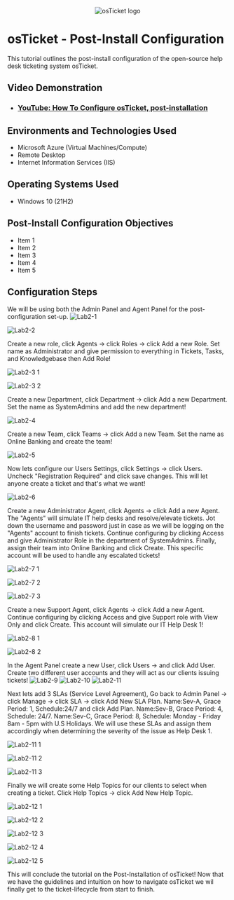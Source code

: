 <p align="center">
<img src="https://i.imgur.com/Clzj7Xs.png" alt="osTicket logo"/>
</p>

<h1>osTicket - Post-Install Configuration</h1>
This tutorial outlines the post-install configuration of the open-source help desk ticketing system osTicket.<br />


<h2>Video Demonstration</h2>

- ### [YouTube: How To Configure osTicket, post-installation](https://www.youtube.com)

<h2>Environments and Technologies Used</h2>

- Microsoft Azure (Virtual Machines/Compute)
- Remote Desktop
- Internet Information Services (IIS)

<h2>Operating Systems Used </h2>

- Windows 10</b> (21H2)

<h2>Post-Install Configuration Objectives</h2>

- Item 1
- Item 2
- Item 3
- Item 4
- Item 5

<h2>Configuration Steps</h2>

<p>
</p>
<p>

We will be using both the Admin Panel and Agent Panel for the post-configuration set-up.
![Lab2-1](https://github.com/user-attachments/assets/67e80ce4-f05e-4219-9a56-7e600bdf41da)

![Lab2-2](https://github.com/user-attachments/assets/9d5bbb1d-3ddb-4a5b-9ee1-5b8870ba338f)

Create a new role, click Agents -> click Roles -> click Add a new Role. Set name as Administrator and give permission to everything in Tickets, Tasks, and Knowledgebase then Add Role!

![Lab2-3 1](https://github.com/user-attachments/assets/6f07438c-1fff-495d-a5b2-66a99dc69a81)

![Lab2-3 2](https://github.com/user-attachments/assets/e7dff6c1-c14e-4a03-b7cd-823ac943c6e1)

Create a new Department, click Department -> click Add a new Department. Set the name as SystemAdmins and add the new department!

![Lab2-4](https://github.com/user-attachments/assets/b84c79e2-2ed8-4284-97c7-bb2445e9ff67)

Create a new Team, click Teams -> click Add a new Team. Set the name as Online Banking and create the team!

![Lab2-5](https://github.com/user-attachments/assets/73757119-51cb-45e6-a1b4-ab3b65485542)

Now lets configure our Users Settings, click Settings -> click Users. Uncheck "Registration Required" and click save changes. This will let anyone create a ticket and that's what we want!

![Lab2-6](https://github.com/user-attachments/assets/ac3dc4b6-1948-42c8-816d-031c450227a1)

Create a new Administrator Agent, click Agents -> click Add a new Agent. The "Agents" will simulate IT help desks and resolve/elevate tickets. Jot down the username and password just in case as we will be logging on the "Agents" account to finish tickets. Continue configuring by clicking Access and give Administrator Role in the department of SystemAdmins. Finally, assign their team into Online Banking and click Create. This specific account will be used to handle any escalated tickets!

![Lab2-7 1](https://github.com/user-attachments/assets/6e43a3bd-b70b-49eb-a98f-d4c098441c5d)

![Lab2-7 2](https://github.com/user-attachments/assets/947d07c6-4f04-4c8e-b738-63a2ac35a069)

![Lab2-7 3](https://github.com/user-attachments/assets/1fd04db8-0191-4b5d-8edc-c0b64752b4cd)

Create a new Support Agent, click Agents -> click Add a new Agent. Continue configuring by clicking Access and give Support role with View Only and click Create. This account will simulate our IT Help Desk 1!

![Lab2-8 1](https://github.com/user-attachments/assets/e8183562-a99c-47e7-8911-ab8f7ddcedf4)

![Lab2-8 2](https://github.com/user-attachments/assets/d315efdc-41eb-4a37-a108-6dc21b2c4db8)

In the Agent Panel create a new User, click Users -> and click Add User. Create two different user accounts and they will act as our clients issuing tickets!
![Lab2-9](https://github.com/user-attachments/assets/9f52b43e-0011-4e4d-89f7-589e034e296f)
![Lab2-10](https://github.com/user-attachments/assets/1b6f78f9-a9fd-4ea4-8a27-e34b8d765a3f)
![Lab2-11](https://github.com/user-attachments/assets/24686c54-d40c-4cb9-9aa8-c2e76d9017e8)

Next lets add 3 SLAs (Service Level Agreement), Go back to Admin Panel -> click Manage -> click SLA -> click Add New SLA Plan. Name:Sev-A, Grace Period: 1, Schedule:24/7 and click Add Plan. Name:Sev-B, Grace Period: 4, Schedule: 24/7. Name:Sev-C, Grace Period: 8, Schedule: Monday - Friday 8am - 5pm with U.S Holidays. We will use these SLAs and assign them accordingly when determining the severity of the issue as Help Desk 1.

![Lab2-11 1](https://github.com/user-attachments/assets/1e3b006e-f254-413f-a753-6e6cec1549ec)

![Lab2-11 2](https://github.com/user-attachments/assets/03509a28-e644-427a-aaf6-806d18e239c6)

![Lab2-11 3](https://github.com/user-attachments/assets/0ed484ab-5c59-47c6-a419-e41c0c53fa46)

Finally we will create some Help Topics for our clients to select when creating a ticket. Click Help Topics -> click Add New Help Topic. 

![Lab2-12 1](https://github.com/user-attachments/assets/bdf46734-51e0-406f-961e-4d19ba3e6f9b)

![Lab2-12 2](https://github.com/user-attachments/assets/cd228a7c-8cb5-4119-bcc3-51b386816ffa)

![Lab2-12 3](https://github.com/user-attachments/assets/ec3fc65d-c8f6-491d-832e-a9be8d1c81a3)

![Lab2-12 4](https://github.com/user-attachments/assets/80d4dcc6-6755-4466-bfd4-c9f94e516375)

![Lab2-12 5](https://github.com/user-attachments/assets/d9b32244-9ad2-4e60-a0c1-5cdfec2a0529)

This will conclude the tutorial on the Post-Installation of osTicket! Now that we have the guidelines and intuition on how to navigate osTicket we wil finally get to the ticket-lifecycle from start to finish.






